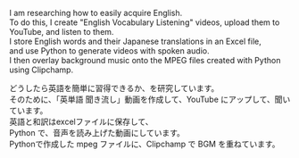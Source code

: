 I am researching how to easily acquire English.<br>
To do this, I create "English Vocabulary Listening" videos, upload them to YouTube, and listen to them.<br>
I store English words and their Japanese translations in an Excel file,<br>
and use Python to generate videos with spoken audio.<br>
I then overlay background music onto the MPEG files created with Python using Clipchamp.<br>


どうしたら英語を簡単に習得できるか、を研究しています。<br>
そのために、「英単語 聞き流し」動画を作成して、YouTube にアップして、聞いています。<br>
英語と和訳はexcelファイルに保存して、<br>
Python で、音声を読み上げた動画にしています。<br>
Pythonで作成した mpeg ファイルに、Clipchamp で BGM を重ねています。

